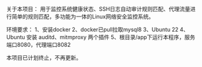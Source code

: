 关于本项目：
用于监控系统健康状态、SSH日志自动审计规则匹配、代理流量进行简单的规则匹配，多功能为一体的Linux网络安全监控系统。

环境要求：
1、安装docker
2、docker已pull拉取mysql8
3、Ubuntu 22
4、Ubuntu 安装 auditd、mitmproxy 两个插件
5、根目录/app下运行本程序，服务端口8080，代理端口8082

本项目已计划终止，不再更新。
